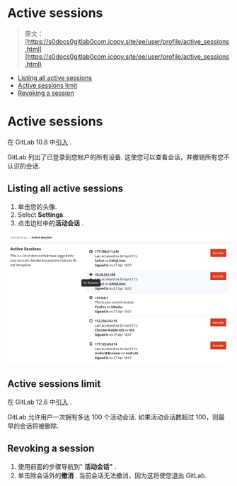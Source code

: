 # Active sessions

> 原文：[https://s0docs0gitlab0com.icopy.site/ee/user/profile/active_sessions.html](https://s0docs0gitlab0com.icopy.site/ee/user/profile/active_sessions.html)

*   [Listing all active sessions](#listing-all-active-sessions)
*   [Active sessions limit](#active-sessions-limit)
*   [Revoking a session](#revoking-a-session)

# Active sessions[](#active-sessions "Permalink")

在 GitLab 10.8 中[引入](https://gitlab.com/gitlab-org/gitlab-foss/-/merge_requests/17867) .

GitLab 列出了已登录到您帐户的所有设备. 这使您可以查看会话，并撤销所有您不认识的会话.

## Listing all active sessions[](#listing-all-active-sessions "Permalink")

1.  单击您的头像.
2.  Select **Settings**.
3.  点击边栏中的**活动会话** .

[![Active sessions list](img/2d1845503f8ff90d4dc71459313e4e62.png)](img/active_sessions_list.png)

## Active sessions limit[](#active-sessions-limit "Permalink")

在 GitLab 12.6 中[引入](https://gitlab.com/gitlab-org/gitlab/-/issues/31611) .

GitLab 允许用户一次拥有多达 100 个活动会话. 如果活动会话数超过 100，则最早的会话将被删除.

## Revoking a session[](#revoking-a-session "Permalink")

1.  使用前面的步骤导航到" **活动会话"** .
2.  单击除会话外的**撤消** . 当前会话无法撤消，因为这将使您退出 GitLab.